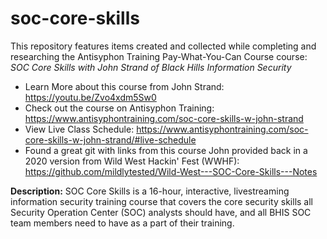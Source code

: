 # soc-core-skills
This repository features items created and collected while completing and researching the Antisyphon Training Pay-What-You-Can Course course: *SOC Core Skills with John Strand of Black Hills Information Security*

* Learn More about this course from John Strand: https://youtu.be/Zvo4xdm5Sw0
* Check out the course on Antisyphon Training: https://www.antisyphontraining.com/soc-core-skills-w-john-strand
* View Live Class Schedule: https://www.antisyphontraining.com/soc-core-skills-w-john-strand/#live-schedule
* Found a great git with links from this course John provided back in a 2020 version from Wild West Hackin' Fest (WWHF): https://github.com/mildlytested/Wild-West---SOC-Core-Skills---Notes

**Description:**
SOC Core Skills is a 16-hour, interactive, livestreaming information security training course that covers the core security skills all Security Operation Center (SOC) analysts should have, and all BHIS SOC team members need to have as a part of their training.
